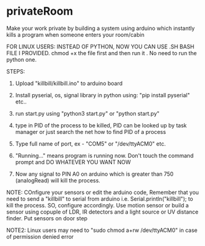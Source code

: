 # privateRoom
Make your work private by building a system using arduino which instantly kills a program when someone enters your room/cabin

FOR LINUX USERS: INSTEAD OF PYTHON, NOW YOU CAN USE .SH BASH FILE I PROVIDED. chmod +x the file first and then run it . No need to run the python one.


STEPS:

1. Upload "killbill/killbill.ino" to arduino board

2. Install pyserial, os, signal library in python using: "pip install pyserial" etc..

3. run start.py using "python3 start.py" or "python start.py"

4. type in PID of the process to be killed, PID can be looked up by task manager or just search the net how to find PID of a process

5. Type full name of port, ex - "COM5" or "/dev/ttyACM0" etc.

6. "Running..." means program is running now. Don't touch the command prompt and DO WHATEVER YOU WANT NOW

7. Now any signal to PIN A0 on arduino which is greater than 750 (analogRead) will kill the process.


NOTE: COnfigure your sensors or edit the arduino code, Remember that you need to send a "killbill" to serial from arduino i.e. Serial.println("killbill"); to kill the process. SO, configure accordingly. Use motion sensor or build a sensor using copuple of LDR, IR detectors and a light source or UV distance finder. Put sensors on door step

NOTE2: Linux users may need to "sudo chmod a+rw /dev/ttyACM0" in case of permission denied error
